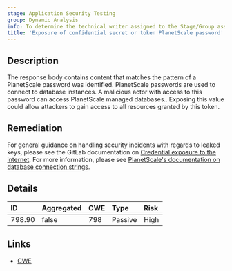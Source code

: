 ```yaml
---
stage: Application Security Testing
group: Dynamic Analysis
info: To determine the technical writer assigned to the Stage/Group associated with this page, see https://handbook.gitlab.com/handbook/product/ux/technical-writing/#assignments
title: 'Exposure of confidential secret or token PlanetScale password'
---
```


## Description

The response body contains content that matches the pattern of a PlanetScale password was identified. PlanetScale passwords are used to connect to database instances. A malicious actor with access to this password can access PlanetScale managed databases..
Exposing this value could allow attackers to gain access to all resources granted by this token.

## Remediation

For general guidance on handling security incidents with regards to leaked keys, please see the GitLab documentation on [Credential exposure to the internet](../../../../../security/responding_to_security_incidents.md#credential-exposure-to-public-internet). For more information, please see [PlanetScale's documentation on database connection strings](https://planetscale.com/docs/concepts/connection-strings).

## Details

| ID | Aggregated | CWE | Type | Risk |
|:---|:-----------|:----|:-----|:-----|
| 798.90 | false | 798 | Passive | High |

## Links

- [CWE](https://cwe.mitre.org/data/definitions/798.html)
